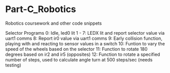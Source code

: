 # Part-C_Robotics
Robotics coursework and other code snippets

Selector Programs
0: Idle, led0 lit
1 - 7: LEDX lit and report selector value via uart1 comms
8: Report ir0 value via uart1 comms
9: Early collision function, playing with and reacting to sensor values in a switch
10: Funtion to vary the speed of the wheels based on the selector
11: Function to rotate 180 degrees based on ir2 and ir5 (opposites)
12: Function to rotate a specified number of steps, used to calculate angle turn at 500 steps/sec (needs testing)
